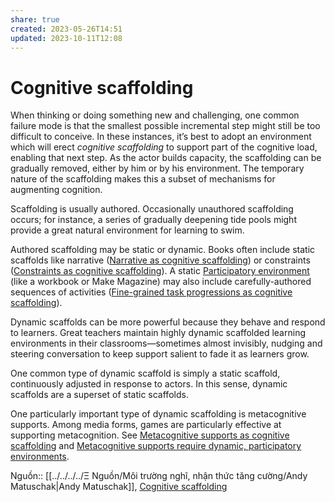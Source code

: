 ```yaml
---
share: true
created: 2023-05-26T14:51
updated: 2023-10-11T12:08
---
```

# Cognitive scaffolding

When thinking or doing something new and challenging, one common failure mode is that the smallest possible incremental step might still be too difficult to conceive. In these instances, it’s best to adopt an environment which will erect _cognitive scaffolding_ to support part of the cognitive load, enabling that next step. As the actor builds capacity, the scaffolding can be gradually removed, either by him or by his environment. The temporary nature of the scaffolding makes this a subset of mechanisms for augmenting cognition.

Scaffolding is usually authored. Occasionally unauthored scaffolding occurs; for instance, a series of gradually deepening tide pools might provide a great natural environment for learning to swim.

Authored scaffolding may be static or dynamic. Books often include static scaffolds like narrative ([Narrative as cognitive scaffolding](https://notes.andymatuschak.org/zEhGSbBPbgmh7Ce1VQS2RPk)) or constraints ([Constraints as cognitive scaffolding](https://notes.andymatuschak.org/z7TJeAJjP5FrruVXwUXheW4)). A static [Participatory environment](https://notes.andymatuschak.org/zRWEWHx4cQyqQWRh26gp7ad) (like a workbook or Make Magazine) may also include carefully-authored sequences of activities ([Fine-grained task progressions as cognitive scaffolding](https://notes.andymatuschak.org/zLtDuZSmdcEoAMgWNcxho6Z)).

Dynamic scaffolds can be more powerful because they behave and respond to learners. Great teachers maintain highly dynamic scaffolded learning environments in their classrooms—sometimes almost invisibly, nudging and steering conversation to keep support salient to fade it as learners grow.

One common type of dynamic scaffold is simply a static scaffold, continuously adjusted in response to actors. In this sense, dynamic scaffolds are a superset of static scaffolds.

One particularly important type of dynamic scaffolding is metacognitive supports. Among media forms, games are particularly effective at supporting metacognition. See [Metacognitive supports as cognitive scaffolding](https://notes.andymatuschak.org/zL2zRTTRhWf1Lx4x9p2uCDt) and [Metacognitive supports require dynamic, participatory environments](https://notes.andymatuschak.org/zADYGiM6rnN6iTBHqVa6kiu).

Nguồn:: [[../../../../Ξ Nguồn/Môi trường nghĩ, nhận thức tăng cường/Andy Matuschak|Andy Matuschak]], [Cognitive scaffolding](https://notes.andymatuschak.org/zWSH2QNUsrTGP4V15JBaaEv)